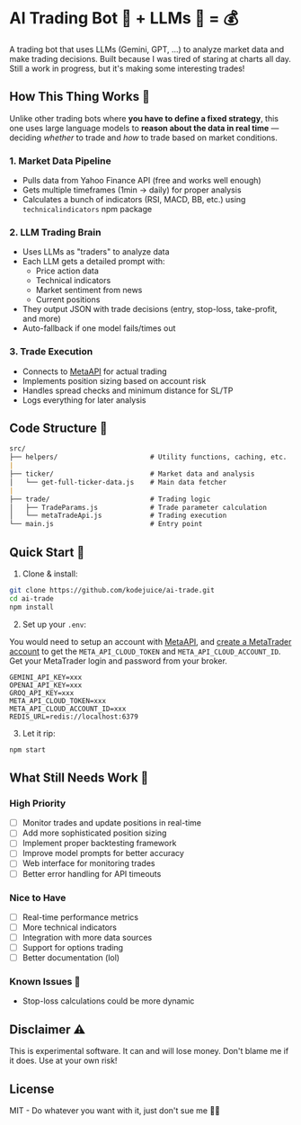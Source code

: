 # AI Trading Bot 🤖 + LLMs 🧠 = 💰

A trading bot that uses LLMs (Gemini, GPT, ...) to analyze market data and make trading decisions. Built because I was tired of staring at charts all day. Still a work in progress, but it's making some interesting trades!

## How This Thing Works 🔧

Unlike other trading bots where **you have to define a fixed strategy**, this one uses large language models to **reason about the data in real time** — deciding *whether* to trade and *how* to trade based on market conditions.

### 1. Market Data Pipeline

- Pulls data from Yahoo Finance API (free and works well enough)
- Gets multiple timeframes (1min -> daily) for proper analysis
- Calculates a bunch of indicators (RSI, MACD, BB, etc.) using `technicalindicators` npm package

### 2. LLM Trading Brain

- Uses LLMs as "traders" to analyze data
- Each LLM gets a detailed prompt with:
  - Price action data
  - Technical indicators
  - Market sentiment from news
  - Current positions
- They output JSON with trade decisions (entry, stop-loss, take-profit, and more)
- Auto-fallback if one model fails/times out

### 3. Trade Execution

- Connects to [MetaAPI](https://metaapi.cloud) for actual trading
- Implements position sizing based on account risk
- Handles spread checks and minimum distance for SL/TP
- Logs everything for later analysis

## Code Structure 📁

```markdown
src/
├── helpers/                       # Utility functions, caching, etc.
|
├── ticker/                        # Market data and analysis
│   └── get-full-ticker-data.js    # Main data fetcher
|
├── trade/                         # Trading logic
│   ├── TradeParams.js             # Trade parameter calculation
│   └── metaTradeApi.js            # Trading execution
└── main.js                        # Entry point
```

## Quick Start 🚀

1. Clone & install:

```bash
git clone https://github.com/kodejuice/ai-trade.git
cd ai-trade
npm install
```

2. Set up your `.env`:

You would need to setup an account with [MetaAPI](https://metaapi.cloud), and [create a MetaTrader account](https://www.youtube.com/watch?v=QlYQFNXOgXo) to get the `META_API_CLOUD_TOKEN` and `META_API_CLOUD_ACCOUNT_ID`.
Get your MetaTrader login and password from your broker.

```env
GEMINI_API_KEY=xxx
OPENAI_API_KEY=xxx
GROQ_API_KEY=xxx
META_API_CLOUD_TOKEN=xxx
META_API_CLOUD_ACCOUNT_ID=xxx
REDIS_URL=redis://localhost:6379
```

3. Let it rip:

```bash
npm start
```

## What Still Needs Work 🔨

### High Priority

- [ ] Monitor trades and update positions in real-time
- [ ] Add more sophisticated position sizing
- [ ] Implement proper backtesting framework
- [ ] Improve model prompts for better accuracy
- [ ] Web interface for monitoring trades
- [ ] Better error handling for API timeouts

### Nice to Have

- [ ] Real-time performance metrics
- [ ] More technical indicators
- [ ] Integration with more data sources
- [ ] Support for options trading
- [ ] Better documentation (lol)

### Known Issues 🐛

- Stop-loss calculations could be more dynamic

## Disclaimer ⚠️

This is experimental software. It can and will lose money. Don't blame me if it does. Use at your own risk!

## License

MIT - Do whatever you want with it, just don't sue me 🤷‍♂️
